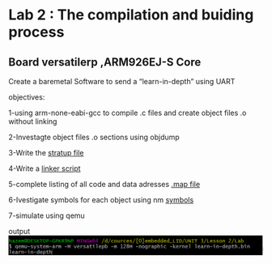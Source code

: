 # Lab 2 : The compilation and buiding process 

## Board versatilerp ,ARM926EJ-S Core

Create a baremetal Software to send a “learn-in-depth” using UART 

objectives:

1-using arm-none-eabi-gcc to compile .c files and create object files .o without linking

2-Investagte object files .o sections using objdump

3-Write the [stratup file](./startup.s)

4-Write a [linker script](./linker_script.ld) 

5-complete listing of all code and data adresses [.map file](./map_file.map) 

6-Ivestigate symbols for each object using nm [symbols](./object_files.txt)

7-simulate using qemu 

output
![image](./Capture.PNG)
